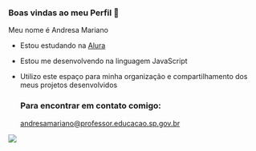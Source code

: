 ### Boas vindas ao meu Perfil 👋

Meu nome é Andresa Mariano 

- Estou estudando na [Alura](https://www.alura.com.br)
- Estou me desenvolvendo na linguagem JavaScript
- Utilizo este espaço para minha organização e compartilhamento dos meus projetos desenvolvidos

  ### Para encontrar em contato comigo:

  andresamariano@professor.educacao.sp.gov.br


![](https://media.tenor.com/CWJxoLioUkEAAAAi/yappy-dog-dog.gif)



  
  

